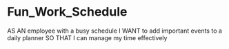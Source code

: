 # Fun_Work_Schedule
AS AN employee with a busy schedule I WANT to add important events to a daily planner SO THAT I can manage my time effectively
